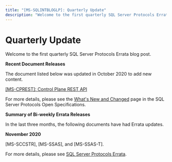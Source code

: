 ```yaml
---
title: "[MS-SQLINTBLOGLP]: Quarterly Update"
description: "Welcome to the first quarterly SQL Server Protocols Errata blog post.  Recent Document Releases  The document listed below was updated in October"
---
```


# Quarterly Update

<p> </p>
<p>Welcome to the first quarterly SQL Server Protocols Errata
blog post.</p>

<p><b>Recent Document Releases</b></p>

<p>The document listed below was updated in October 2020 to add
new content.</p>

<p><span><a href="https://learn.microsoft.com/openspecs/sql_server_protocols/ms-cprest/8fc422db-5e90-4dae-8a2a-aab4dd5503e9">[MS-CPREST]:
Control Plane REST API</a></span></p>

<p>For more details, please see the <span><a href="https://learn.microsoft.com/openspecs/sql_server_protocols/ms-sqlprotlp/2efaa6c9-699e-4e2c-9ea7-d342ad51a988">What's
New and Changed</a></span> page in the SQL Server Protocols Open
Specifications.</p>

<p><b>Summary of Bi-weekly Errata Releases</b></p>

<p>In the last three months, the following documents have had
Errata updates.</p>

<p><b>November 2020</b></p>

<p>[MS-SCCSTR], [MS-SSAS], and [MS-SSAS-T].</p>

<p>For more details, please see <span><a href="https://learn.microsoft.com/openspecs/sql_server_protocols/ms-sqlerrata/ccfd60a1-e76b-4f03-93d0-a4d10ec03f5e">SQL
Server Protocols Errata</a></span>.</p>


                

